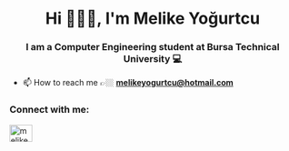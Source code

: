 <h1 align="center">Hi 🙋🏽‍♀️, I'm Melike Yoğurtcu</h1>
<h3 align="center">I am a Computer Engineering student at Bursa Technical University 💻</h3>

- 📫 How to reach me 👉🏼 **melikeyogurtcu@hotmail.com**

<h3 align="left">Connect with me:</h3>
<p align="left">
<a href="https://linkedin.com/in/melike yoğurtcu" target="blank"><img align="center" src="https://raw.githubusercontent.com/rahuldkjain/github-profile-readme-generator/master/src/images/icons/Social/linked-in-alt.svg" alt="melike yoğurtcu" height="30" width="40" /></a>
</p>


